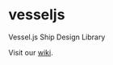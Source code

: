# vesseljs
Vessel.js Ship Design Library

Visit our [wiki](https://github.com/shiplab/vesseljs/wiki).
